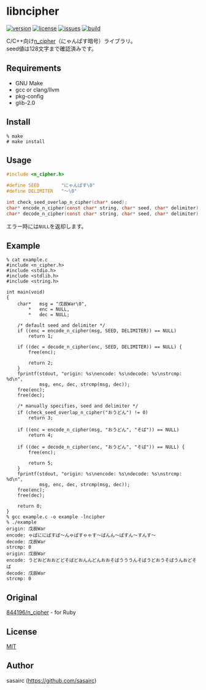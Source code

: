 libncipher
===

[![version](http://img.shields.io/github/tag/sasairc/libncipher.svg?style=flat&label=version)](https://github.com/sasairc/libncipher/releases)
[![license](https://img.shields.io/badge/License-MIT-blue.svg?style=flat)](https://raw.githubusercontent.com/sasairc/libncipher/master/LICENSE)
[![issues](http://img.shields.io/github/issues/sasairc/libncipher.svg?style=flat)](https://github.com/sasairc/libncipher/issues)
[![build](https://img.shields.io/travis/sasairc/libncipher.svg?style=flat)](https://travis-ci.org/sasairc/libncipher)

C/C++向け[n_cipher](https://github.com/844196/n_cipher)（にゃんぱす暗号）ライブラリ。	
seed値は128文字まで確認済みです。


## Requirements

* GNU Make
* gcc or clang/llvm
* pkg-config
* glib-2.0


## Install

```shellsession
% make
# make install
```


## Usage

```c
#include <n_cipher.h>

#define SEED        "にゃんぱす\0"
#define DELIMITER   "〜\0"

int check_seed_overlap_n_cipher(char* seed);
char* encode_n_cipher(const char* string, char* seed, char* delimiter);
char* decode_n_cipher(const char* string, char* seed, char* delimiter);
```

エラー時には`NULL`を返却します。


## Example

```shellsession
% cat example.c
#include <n_cipher.h>
#include <stdio.h>
#include <stdlib.h>
#include <string.h>

int main(void)
{
    char*   msg = "戊辰War\0",
        *   enc = NULL,
        *   dec = NULL;

    /* default seed and delimiter */
    if ((enc = encode_n_cipher(msg, SEED, DELIMITER)) == NULL)
        return 1;
    
    if ((dec = decode_n_cipher(enc, SEED, DELIMITER)) == NULL) {
        free(enc);

        return 2;
    }
    fprintf(stdout, "origin: %s\nencode: %s\ndecode: %s\nstrcmp: %d\n",
            msg, enc, dec, strcmp(msg, dec));
    free(enc);
    free(dec);

    /* manually specifies, seed and delimiter */
    if (check_seed_overlap_n_cipher("おうどん") != 0)
        return 3;

    if ((enc = encode_n_cipher(msg, "おうどん", "そば")) == NULL)
        return 4;
    
    if ((dec = decode_n_cipher(enc, "おうどん", "そば")) == NULL) {
        free(enc);

        return 5;
    }
    fprintf(stdout, "origin: %s\nencode: %s\ndecode: %s\nstrcmp: %d\n",
            msg, enc, dec, strcmp(msg, dec));
    free(enc);
    free(dec);

    return 0;
}
% gcc example.c -o example -lncipher
% ./example
origin: 戊辰War
encode: ゃぱににぱすぱ〜んゃぱすゃゃす〜ぱんん〜ぱすん〜すんす〜
decode: 戊辰War
strcmp: 0
origin: 戊辰War
encode: うどおどおおどどそばどおんんどんおおそばうううんそばうどおうそばうんおどそば
decode: 戊辰War
strcmp: 0
```


## Original

[844196/n_cipher](https://github.com/844196/n_cipher) - for Ruby


## License

[MIT](https://github.com/sasairc/libncipher/blob/master/LICENSE)


## Author

sasairc (https://github.com/sasairc)
